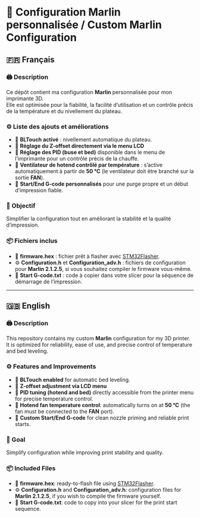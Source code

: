 # 🧠 Configuration Marlin personnalisée / Custom Marlin Configuration

## 🇫🇷 Français

### 🖨️ Description  
Ce dépôt contient ma configuration **Marlin** personnalisée pour mon imprimante 3D.  
Elle est optimisée pour la fiabilité, la facilité d’utilisation et un contrôle précis de la température et du nivellement du plateau.  

### ⚙️ Liste des ajouts et améliorations  
- 🔹 **BLTouch activé** : nivellement automatique du plateau.  
- 🔹 **Réglage du Z-offset directement via le menu LCD**   
- 🔹 **Réglage des PID (buse et bed)** disponible dans le menu de l’imprimante pour un contrôle précis de la chauffe.  
- 🔹 **Ventilateur de hotend contrôlé par température** : s’active automatiquement à partir de **50 °C** (le ventilateur doit être branché sur la sortie **FAN**).  
- 🔹 **Start/End G-code personnalisés** pour une purge propre et un début d’impression fiable.  

### 🧩 Objectif  
Simplifier la configuration tout en améliorant la stabilité et la qualité d’impression.  

### 📦 Fichiers inclus  
- 🧩 **firmware.hex** : fichier prêt à flasher avec [STM32Flasher](https://github.com/FYSETC/STM32Flasher).  
- ⚙️ **Configuration.h** et **Configuration_adv.h** : fichiers de configuration pour **Marlin 2.1.2.5**, si vous souhaitez compiler le firmware vous-même.
- 🧾 **Start G-code.txt** : code à copier dans votre slicer pour la séquence de démarrage de l’impression.  

---

## 🇬🇧 English

### 🖨️ Description  
This repository contains my custom **Marlin** configuration for my 3D printer.  
It is optimized for reliability, ease of use, and precise control of temperature and bed leveling.  

### ⚙️ Features and Improvements  
- 🔹 **BLTouch enabled** for automatic bed leveling.  
- 🔹 **Z-offset adjustment via LCD menu**  
- 🔹 **PID tuning (hotend and bed)** directly accessible from the printer menu for precise temperature control.  
- 🔹 **Hotend fan temperature control**: automatically turns on at **50 °C** (the fan must be connected to the **FAN** port).  
- 🔹 **Custom Start/End G-code** for clean nozzle priming and reliable print starts.  

### 🧩 Goal  
Simplify configuration while improving print stability and quality.  

### 📦 Included Files  
- 🧩 **firmware.hex**: ready-to-flash file using [STM32Flasher](https://github.com/FYSETC/STM32Flasher).  
- ⚙️ **Configuration.h** and **Configuration_adv.h**: configuration files for **Marlin 2.1.2.5**, if you wish to compile the firmware yourself.
- 🧾 **Start G-code.txt**: code to copy into your slicer for the print start sequence. 
